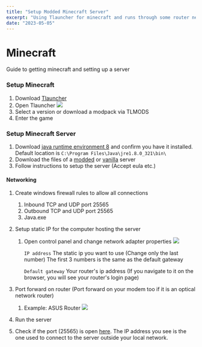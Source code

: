 ```yaml
---
title: "Setup Modded Minecraft Server"
excerpt: "Using Tlauncher for minecraft and runs through some router networking for the server"
date: "2023-05-05"
---
```


# Minecraft

Guide to getting minecraft and setting up a server

### Setup Minecraft

1. Download [Tlauncher](https://tlauncher.org/en/)
2. Open Tlauncher ![](/images/tlauncher.webp)
3. Select a version or download a modpack via TLMODS
4. Enter the game

### Setup Minecraft Server

1. Download [java runtime environment 8](https://www.oracle.com/java/technologies/downloads/) and confirm you have it installed. Default location is `C:\Program Files\Java\jre1.8.0_321\bin\`
2. Download the files of a [modded](https://www.curseforge.com/minecraft/modpacks) or [vanilla](https://www.minecraft.net/en-us/download/server) server
3. Follow instructions to setup the server (Accept eula etc.)

#### Networking

1. Create windows firewall rules to allow all connections
   1. Inbound TCP and UDP port 25565
   2. Outbound TCP and UDP port 25565
   3. Java.exe
2. Setup static IP for the computer hosting the server

   1. Open control panel and change network adapter properties ![](/images/static_ip.webp)

      `IP address` The static ip you want to use (Change only the last number) The first 3 numbers is the same as the default gateway

      `Default gateway` Your router's ip address (If you navigate to it on the browser, you will see your router's login page)

3. Port forward on router (Port forward on your modem too if it is an optical network router)
   1. Example: ASUS Router ![](/images/port_forward.webp)
4. Run the server
5. Check if the port (25565) is open [here](https://www.portchecktool.com/). The IP address you see is the one used to connect to the server outside your local network.
